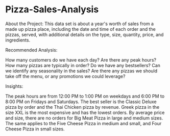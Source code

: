 # Pizza-Sales-Analysis

About the Project:
This data set is about a year's worth of sales from a made up pizza place, including the date and time of each order and the pizzas, served, with additional details on the type, size, quantity, price, and ingredients.

Recommended Analysis:

How many customers do we have each day? Are there any peak hours? How many pizzas are typically in order? Do we have any bestsellers? Can we identify any seasonality in the sales? Are there any pizzas we should take off the menu, or any promotions we could leverage?

Insights:

The peak hours are from 12:00 PM to 1:00 PM on weekdays and 6:00 PM to 8:00 PM on Fridays and Saturdays. The best seller is the Classic Deluxe pizza by order and the Thai Chicken pizza by revenue. Greek pizza in the size XXL is the most expensive and has the lowest orders. By average price and size, there are no orders for Big Meat Pizza in large and medium sizes. The same applies to the Five Cheese Pizza in medium and small, and Four Cheese Pizza in small sizes.
